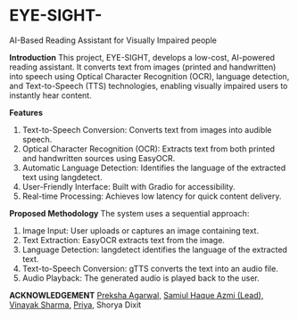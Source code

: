 # EYE-SIGHT-
AI-Based Reading Assistant for Visually Impaired people

**Introduction**
This project, EYE-SIGHT, develops a low-cost, AI-powered reading assistant. It converts text from images (printed and handwritten) into speech using Optical Character Recognition (OCR), language detection, and Text-to-Speech (TTS) technologies, enabling visually impaired users to instantly hear content.

**Features**
1) Text-to-Speech Conversion: Converts text from images into audible speech.
2) Optical Character Recognition (OCR): Extracts text from both printed and handwritten sources using EasyOCR.
3) Automatic Language Detection: Identifies the language of the extracted text using langdetect.
4) User-Friendly Interface: Built with Gradio for accessibility.
5) Real-time Processing: Achieves low latency for quick content delivery.

**Proposed Methodology**
The system uses a sequential approach:
1) Image Input: User uploads or captures an image containing text.
2) Text Extraction: EasyOCR extracts text from the image.
3) Language Detection: langdetect identifies the language of the extracted text.
4) Text-to-Speech Conversion: gTTS converts the text into an audio file.
5) Audio Playback: The generated audio is played back to the user.

**ACKNOWLEDGEMENT**
[Preksha Agarwal,](https://github.com/preksha-15)
[Samiul Haque Azmi (Lead),](https://github.com/Sami0137)
[Vinayak Sharma,](https://github.com/LyNx-ViNaYaK-2005)
[Priya,](https://github.com/Priya430136)
Shorya Dixit
